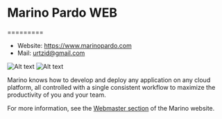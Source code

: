 # Marino Pardo WEB 
=========

-   Website: https://www.marinopardo.com
-   Mail: urtzid@gmail.com

![Alt text](http://full/path/to/img.jpg "Optional title")
![Alt text](http://oi60.tinypic.com/drdzxu.jpg "Optional title")

Marino knows how to develop and deploy any application on any cloud platform, all controlled with a single consistent workflow to maximize the productivity of you and your team.

For more information, see the [Webmaster section](www.marinopardo.com/urtzidiaz) of the Marino website.
